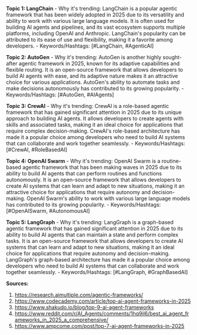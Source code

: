 **Topic 1: LangChain** - Why it's trending: LangChain is a popular agentic framework that has been widely adopted in 2025 due to its versatility and ability to work with various large language models. It is often used for building AI agents and pipelines, and its vast ecosystem supports multiple platforms, including OpenAI and Anthropic. LangChain's popularity can be attributed to its ease of use and flexibility, making it a favorite among developers. - Keywords/Hashtags: [#LangChain, #AgenticAI]

**Topic 2: AutoGen** - Why it's trending: AutoGen is another highly sought-after agentic framework in 2025, known for its adaptive capabilities and flexible routing. It is an open-source framework that allows developers to build AI agents with ease, and its adaptive nature makes it an attractive choice for various applications. AutoGen's ability to automate tasks and make decisions autonomously has contributed to its growing popularity. - Keywords/Hashtags: [#AutoGen, #AIAgents]

**Topic 3: CrewAI** - Why it's trending: CrewAI is a role-based agentic framework that has gained significant attention in 2025 due to its unique approach to building AI agents. It allows developers to create agents with skills and associated tasks, making it an ideal choice for applications that require complex decision-making. CrewAI's role-based architecture has made it a popular choice among developers who need to build AI systems that can collaborate and work together seamlessly. - Keywords/Hashtags: [#CrewAI, #RoleBasedAI]

**Topic 4: OpenAI Swarm** - Why it's trending: OpenAI Swarm is a routine-based agentic framework that has been making waves in 2025 due to its ability to build AI agents that can perform routines and functions autonomously. It is an open-source framework that allows developers to create AI systems that can learn and adapt to new situations, making it an attractive choice for applications that require autonomy and decision-making. OpenAI Swarm's ability to work with various large language models has contributed to its growing popularity. - Keywords/Hashtags: [#OpenAISwarm, #AutonomousAI]

**Topic 5: LangGraph** - Why it's trending: LangGraph is a graph-based agentic framework that has gained significant attention in 2025 due to its ability to build AI agents that can maintain a state and perform complex tasks. It is an open-source framework that allows developers to create AI systems that can learn and adapt to new situations, making it an ideal choice for applications that require autonomy and decision-making. LangGraph's graph-based architecture has made it a popular choice among developers who need to build AI systems that can collaborate and work together seamlessly. - Keywords/Hashtags: [#LangGraph, #GraphBasedAI]

**Sources:** 
1. https://research.aimultiple.com/agentic-frameworks/
2. https://www.codecademy.com/article/top-ai-agent-frameworks-in-2025
3. https://www.shakudo.io/blog/top-9-ai-agent-frameworks
4. https://www.reddit.com/r/AI_Agents/comments/1hq9il6/best_ai_agent_frameworks_in_2025_a_comprehensive/
5. https://www.ampcome.com/post/top-7-ai-agent-frameworks-in-2025